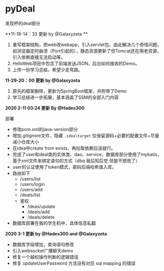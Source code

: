 # pyDeal
发现杯的deal部分

**11-18-14：33 更新 by @Galaxyzeta **

1. 重写框架结构，把web改webapp，引入servlet包，由此解决几个奇怪问题，如浏览器定时崩溃（Port引起的），静态资源更新了但Tomcat还在用老资源，引入依赖直接无法启动等。
2. HelloWeb项目中包含了前端发送JSON，后台如何接收的Demo。
3. 上传一份学习总结，希望少走弯路。

**11-29-20：00 更新 by @Galaxyzeta**

1. 原先的框架删除，更新为SpringBoot框架，并附带了Demo
2. 学习总结进一步拓展，基本涵盖了SSM的全部入门内容

**2020 2-11 03:24 更新 By @Hades300**

部署

- 修改pom.xml的java-version部分
- 增加.gitignore文件，隐藏 `.idea\target` 仅保留源码+必要的配置文件+尽量减小仓库大小
- 在idea中create from exists，再拉取依赖应该就行。
- 完成了user和deal类的实体类、dao、service，数据库部分使用了mybatis，基于xml文件来绑定语句的方式（dbq 我后知后觉 但是不想改了）
- user的认证使用了token模式，密码后端哈希值入库。
- 路由如下
  - /users/list
  - /users/login
  - /users/add
  - /deals/list
  - 鉴权
    - /deas/update
    - /deals/add
    - /deals/delete
- 数据库部署在我的学生机中，具体信息私戳

**2020 3-1 更新 by @Hades300 and @Galaxyzeta**
- 数据库字段增加，查询语句修改
- 引入websocket广播聊天demo
- 修复一个越权操作判断的逻辑错误
- 修复 updateUserPassword 方法没有对应 sql mapping 的错误